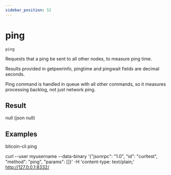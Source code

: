 ```yaml
---
sidebar_position: 52
---
```

# ping

`ping`

Requests that a ping be sent to all other nodes, to measure ping time.

Results provided in getpeerinfo, pingtime and pingwait fields are decimal seconds.

Ping command is handled in queue with all other commands, so it measures processing backlog, not just network ping.

## Result

null    (json null)

## Examples

bitcoin-cli ping

curl --user myusername --data-binary '{"jsonrpc": "1.0", "id": "curltest", "method": "ping", "params": []}' -H 'content-type: text/plain;' http://127.0.0.1:8332/